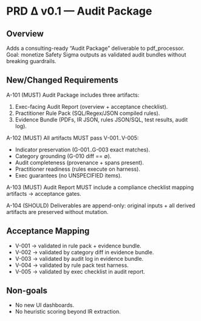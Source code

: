 # PRD Δ v0.1 — Audit Package

## Overview
Adds a consulting-ready “Audit Package” deliverable to pdf_processor.  
Goal: monetize Safety Sigma outputs as validated audit bundles without breaking guardrails.

## New/Changed Requirements
A-101 (MUST) Audit Package includes three artifacts:
  1. Exec-facing Audit Report (overview + acceptance checklist).
  2. Practitioner Rule Pack (SQL/Regex/JSON compiled rules).
  3. Evidence Bundle (PDFs, IR JSON, rules JSON/SQL, test results, audit log).

A-102 (MUST) All artifacts MUST pass V-001..V-005:
  - Indicator preservation (G-001..G-003 exact matches).
  - Category grounding (G-010 diff == ∅).
  - Audit completeness (provenance + spans present).
  - Practitioner readiness (rules execute on harness).
  - Exec guarantees (no UNSPECIFIED items).

A-103 (MUST) Audit Report MUST include a compliance checklist mapping artifacts → acceptance gates.

A-104 (SHOULD) Deliverables are append-only: original inputs + all derived artifacts are preserved without mutation.

## Acceptance Mapping
- V-001 → validated in rule pack + evidence bundle.
- V-002 → validated by category diff in evidence bundle.
- V-003 → validated by audit log in evidence bundle.
- V-004 → validated by rule pack test harness.
- V-005 → validated by exec checklist in audit report.

## Non-goals
- No new UI dashboards.
- No heuristic scoring beyond IR extraction.
